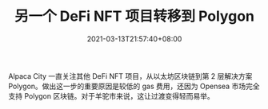 ﻿---
title: "另一个 DeFi NFT 项目转移到 Polygon"
date: 2021-03-13T21:57:40+08:00
lastmod: 2021-03-13T16:45:40+08:00
draft: false
authors: ["Malcolm"]
description: "Alpaca City 一直关注其他 DeFi NFT 项目，从以太坊区块链到第 2 层解决方案 Polygon。做出这一步的重要原因是较低的 gas 费用，还因为 Opensea 市场完全支持 Polygon 区块链。对于羊驼市来说，这让过渡变得轻而易举。"
featuredImage: "another-defi-nft-project-moving-to-polygon.png"
tags: ["Strategy Game","策略游戏","Play to Earn"]
categories: ["news"]
news: ["策略游戏"]
weight: 
lightgallery: true
pinned: false
recommend: false
recommend1: false
---

Alpaca City 一直关注其他 DeFi NFT 项目，从以太坊区块链到第 2 层解决方案 Polygon。做出这一步的重要原因是较低的 gas 费用，还因为 Opensea 市场完全支持 Polygon 区块链。对于羊驼市来说，这让过渡变得轻而易举。

<!--more-->

